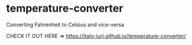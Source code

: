 # temperature-converter
Converting Fahrenheit to Celsius and vice-versa

CHECK IT OUT HERE => https://italo-iuri.github.io/temperature-converter/
